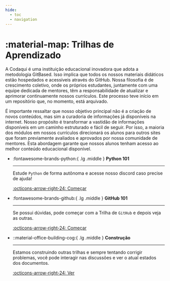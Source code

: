 ```yaml
---
hide:
  - toc
  - navigation
---
```

# :material-map: Trilhas de Aprendizado

A Codaqui é uma instituição educacional inovadora que adota a metodologia GitBased. Isso implica que todos os nossos materiais didáticos estão hospedados e acessíveis através do GitHub. Nossa filosofia é de crescimento coletivo, onde os próprios estudantes, juntamente com uma equipe dedicada de mentores, têm a responsabilidade de atualizar e aprimorar continuamente nossos currículos. Este processo teve início em um repositório que, no momento, está arquivado.

É importante ressaltar que nosso objetivo principal não é a criação de novos conteúdos, mas sim a curadoria de informações já disponíveis na internet. Nosso propósito é transformar a vastidão de informações disponíveis em um caminho estruturado e fácil de seguir. Por isso, a maioria dos módulos em nossos currículos direcionará os alunos para outros sites que foram previamente avaliados e aprovados por nossa comunidade de mentores. Esta abordagem garante que nossos alunos tenham acesso ao melhor conteúdo educacional disponível.

<div class="grid cards" markdown>

-   :fontawesome-brands-python:{ .lg .middle } __Python 101__

    ---

    Estude `Python` de forma autônoma e acesse nosso discord caso precise de ajuda!

    [:octicons-arrow-right-24: Começar](/google-colab/python-101/)

-   :fontawesome-brands-github:{ .lg .middle } __GitHub 101__

    ---

    Se possui dúvidas, pode começar com a Trilha de `GitHub` e depois veja as outras.

    [:octicons-arrow-right-24: Começar](/google-colab/github-101/)

-   ::material-office-building-cog:{ .lg .middle } __Construção__

    ---

    Estamos construindo outras trilhas e sempre tentando corrigir problemas, você pode interagir nas discussões e ver o atual estados dos documentos.

    [:octicons-arrow-right-24: Ver](https://github.com/codaqui/institucional/tree/main/google-colab)

</div>